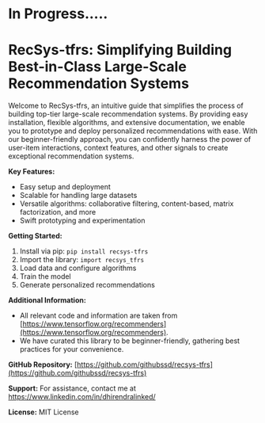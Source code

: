 # In Progress.....
# RecSys-tfrs: Simplifying Building Best-in-Class Large-Scale Recommendation Systems

Welcome to RecSys-tfrs, an intuitive guide that simplifies the process of building top-tier large-scale recommendation systems. By providing easy installation, flexible algorithms, and extensive documentation, we enable you to prototype and deploy personalized recommendations with ease. With our beginner-friendly approach, you can confidently harness the power of user-item interactions, context features, and other signals to create exceptional recommendation systems.

**Key Features:**
- Easy setup and deployment
- Scalable for handling large datasets
- Versatile algorithms: collaborative filtering, content-based, matrix factorization, and more
- Swift prototyping and experimentation

**Getting Started:**
1. Install via pip: `pip install recsys-tfrs`
2. Import the library: `import recsys_tfrs`
3. Load data and configure algorithms
4. Train the model
5. Generate personalized recommendations

**Additional Information:**
- All relevant code and information are taken from [https://www.tensorflow.org/recommenders](https://www.tensorflow.org/recommenders).
- We have curated this library to be beginner-friendly, gathering best practices for your convenience.

**GitHub Repository:** [https://github.com/githubssd/recsys-tfrs](https://github.com/githubssd/recsys-tfrs)

**Support:** For assistance, contact me at https://www.linkedin.com/in/dhirendralinked/

**License:** MIT License
